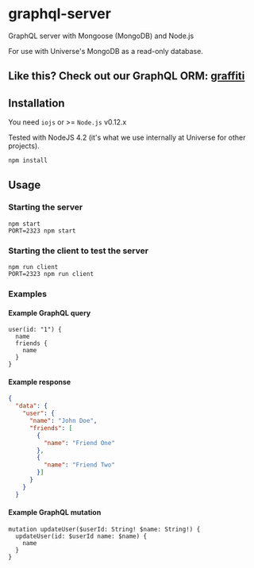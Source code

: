 # graphql-server

GraphQL server with Mongoose (MongoDB) and Node.js

For use with Universe's MongoDB as a read-only database.

## Like this? Check out our GraphQL ORM: [graffiti](https://github.com/RisingStack/graffiti)

## Installation

You need `iojs` or >= `Node.js` v0.12.x

Tested with NodeJS 4.2 (it's what we use internally at Universe for other projects).

```
npm install
```

## Usage

### Starting the server

```
npm start
PORT=2323 npm start
```

### Starting the client to test the server

```
npm run client
PORT=2323 npm run client
```

### Examples

#### Example GraphQL query

```
user(id: "1") {
  name
  friends {
    name
  }
}
```

#### Example response

```json
{
  "data": {
    "user": {
      "name": "John Doe",
      "friends": [
        {
          "name": "Friend One"
        },
        {
          "name": "Friend Two"
        }]
      }
    }
  }
```

#### Example GraphQL mutation

```
mutation updateUser($userId: String! $name: String!) {
  updateUser(id: $userId name: $name) {
    name
  }
}
```

